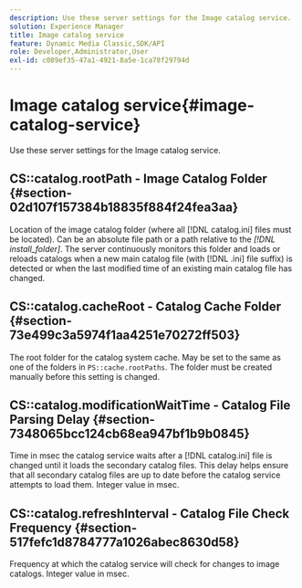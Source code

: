 ```yaml
---
description: Use these server settings for the Image catalog service.
solution: Experience Manager
title: Image catalog service
feature: Dynamic Media Classic,SDK/API
role: Developer,Administrator,User
exl-id: c089ef35-47a1-4921-8a5e-1ca78f29794d
---
```

# Image catalog service{#image-catalog-service}

Use these server settings for the Image catalog service.

## CS::catalog.rootPath - Image Catalog Folder {#section-02d107f157384b18835f884f24fea3aa}

Location of the image catalog folder (where all [!DNL catalog.ini] files must be located). Can be an absolute file path or a path relative to the *[!DNL install_folder]*. The server continuously monitors this folder and loads or reloads catalogs when a new main catalog file (with [!DNL .ini] file suffix) is detected or when the last modified time of an existing main catalog file has changed.

## CS::catalog.cacheRoot - Catalog Cache Folder {#section-73e499c3a5974f1aa4251e70272ff503}

The root folder for the catalog system cache. May be set to the same as one of the folders in `PS::cache.rootPaths`. The folder must be created manually before this setting is changed.

## CS::catalog.modificationWaitTime - Catalog File Parsing Delay {#section-7348065bcc124cb68ea947bf1b9b0845}

Time in msec the catalog service waits after a [!DNL catalog.ini] file is changed until it loads the secondary catalog files. This delay helps ensure that all secondary catalog files are up to date before the catalog service attempts to load them. Integer value in msec.

## CS::catalog.refreshInterval - Catalog File Check Frequency {#section-517fefc1d8784777a1026abec8630d58}

Frequency at which the catalog service will check for changes to image catalogs. Integer value in msec.
